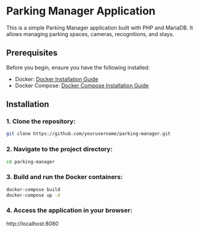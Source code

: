 # Parking Manager Application

This is a simple Parking Manager application built with PHP and MariaDB. It allows managing parking spaces, cameras, recognitions, and stays.

## Prerequisites

Before you begin, ensure you have the following installed:

- Docker: [Docker Installation Guide](https://docs.docker.com/get-docker/)
- Docker Compose: [Docker Compose Installation Guide](https://docs.docker.com/compose/install/)

## Installation

### 1. Clone the repository:

```bash
git clone https://github.com/yourusername/parking-manager.git
```

### 2. Navigate to the project directory:

```bash
cd parking-manager
```

### 3. Build and run the Docker containers:

```bash
docker-compose build
docker-compose up -d
```

### 4. Access the application in your browser:

http://localhost:8080
